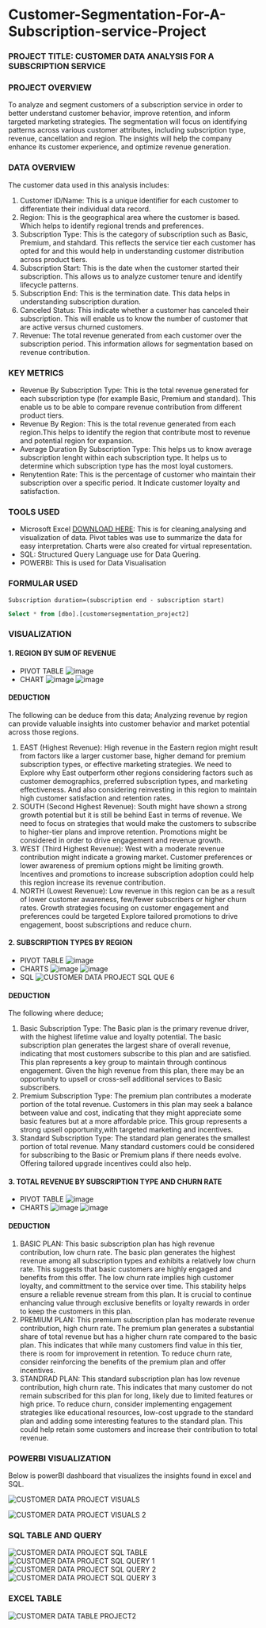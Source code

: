 # Customer-Segmentation-For-A-Subscription-service-Project

### PROJECT TITLE: CUSTOMER DATA ANALYSIS FOR A SUBSCRIPTION SERVICE

### PROJECT OVERVIEW
To analyze and segment customers of a subscription service in order to better understand customer behavior, improve retention, and inform targeted marketing strategies. The segmentation will focus on identifying patterns across various customer attributes, including subscription type, revenue, cancellation and region. The insights will help the company enhance its customer experience, and optimize revenue generation.

### DATA OVERVIEW
The customer data used in this analysis includes:
1. Customer ID/Name: This is a unique identifier for each customer to differentiate their individual data record.
2. Region: This is the geographical area where the customer is based. Which helps to identify regional trends and preferences.
3. Subscription Type: This is the category of subscription such as Basic, Premium, and stahdard. This reflects the service tier each customer has opted for and this would help in understanding customer distribution across product tiers.
4. Subscription Start: This is the date when the customer started their subscription. This allows us to analyze customer tenure and identify lifecycle patterns.
5. Subscription End: This is the termination date. This data helps in understanding subscription duration.
6. Canceled Status: This indicate whether a customer has canceled their subscription. This will enable us to know the number of customer that are active versus churned customers.
7. Revenue: The total revenue generated from each customer over the subscription period. This information allows for segmentation based on revenue contribution.

### KEY METRICS
- Revenue By Subscription Type: This is the total revenue generated for each subscription type (for example Basic, Premium and standard). This enable us to be able to compare revenue contribution from different product tiers.
- Revenue By Region: This is the total revenue generated from each region.This helps to identify the region that contribute most to revenue and potential region for expansion.
- Average Duration By Subscription Type: This helps us to know average subscription lenght within each subscription type. It helps us to determine which subscription type has the most loyal customers.
- Renytention Rate: This is the percentage of customer who maintain their subscription over a specific period. It Indicate customer loyalty and satisfaction.

### TOOLS USED
- Microsoft Excel [DOWNLOAD HERE](https://www.microsoft.com): This is for cleaning,analysing and visualization of data. Pivot tables was use to summarize the data for easy interpretation. Charts were also created for virtual representation.
- SQL: Structured Query Language use for Data Quering.
- POWERBI: This is used for Data Visualisation

### FORMULAR USED
``` EXCEL
Subscription duration=(subscription end - subscription start)
```
```SQL
Select * from [dbo].[customersegmentation_project2]
```

### VISUALIZATION
#### 1. REGION BY SUM OF REVENUE
- PIVOT TABLE
![image](https://github.com/user-attachments/assets/e750bd24-1c32-4e0b-8d5b-99f1e457aac4)
- CHART
![image](https://github.com/user-attachments/assets/e1420c33-c63d-43f7-8769-dd6d755a9fb9)
![image](https://github.com/user-attachments/assets/520214e1-dc89-47aa-96bb-ea6c9f6618fd)

#### DEDUCTION
The following can be deduce from this data;
Analyzing revenue by region can provide valuable insights into customer behavior and market potential across those regions.
1. EAST (Highest Revenue): High revenue in the Eastern region might result from factors like a larger customer base, higher demand for premium subscription types, or effective marketing strategies. We need to Explore why East outperform other regions considering factors such as customer demographics, preferred subscription types, and marketing effectiveness. And also considering reinvesting in this region to maintain high customer satisfaction and retention rates.
2. SOUTH (Second Highest Revenue):  South might have shown a strong growth potential but it is still be behind East in terms of revenue. We need to focus on strategies that would make the customers to subscribe to higher-tier plans and improve retention. Promotions might be considered in order to drive engagement and revenue growth.
3. WEST (Third Highest Revenue): West with a moderate revenue contribution might indicate a growing market. Customer preferences or lower awareness of premium options might be limiting growth. Incentives and promotions to increase subscription adoption could help this region increase its revenue contribution.
4. NORTH (Lowest Revenue): Low revenue in this region can be as a result of lower customer awareness, few/fewer subscribers or higher churn rates. Growth strategies focusing on customer engagement and preferences could be targeted Explore tailored promotions to drive engagement, boost subscriptions and reduce churn.

#### 2. SUBSCRIPTION TYPES BY REGION
- PIVOT TABLE
![image](https://github.com/user-attachments/assets/b425cbff-17f3-42af-9187-d266c3445b96)
- CHARTS
![image](https://github.com/user-attachments/assets/1d734fba-8437-43a6-8ca4-7387908ed652)
![image](https://github.com/user-attachments/assets/2aee5465-b41a-4719-b7bf-59f4dce97f79)
- SQL
![CUSTOMER DATA PROJECT SQL QUE 6](https://github.com/user-attachments/assets/fdf54bbb-7bdc-4535-a4c7-ef5d6815f4ec)

#### DEDUCTION
The following where deduce;
1. Basic Subscription Type: The Basic plan is the primary revenue driver, with the highest lifetime value and loyalty potential. The basic subscription plan generates the largest share of overall revenue, indicating that most customers subscribe to this plan and are satisfied. This plan represents a key group to maintain through continous engagement. Given the high revenue from this plan, there may be an opportunity to upsell or cross-sell additional services to Basic subscribers.
2. Premium Subscription Type: The premium plan contributes a moderate portion of the total revenue. Customers in this plan may seek a balance between value and cost, indicating that they might appreciate some basic features but at a more affordable price. This group represents a strong upsell opportunity,with targeted marketing and incentives.
3. Standard Subscription Type: The standard plan generates the smallest portion of total revenue. Many standard customers could be considered for subscribing to the Basic or Premium plans if there needs evolve. Offering tailored upgrade incentives could also help.

#### 3. TOTAL REVENUE BY SUBSCRIPTION TYPE AND CHURN RATE
- PIVOT TABLE
![image](https://github.com/user-attachments/assets/c6c825cd-2d0f-4e8e-8579-be6065630a67)
- CHARTS
![image](https://github.com/user-attachments/assets/bfaebae7-6a54-42f0-9336-1db8f077deac)
![image](https://github.com/user-attachments/assets/ff4a82ee-c0d5-46e8-89ae-739af6405e5f)

#### DEDUCTION
1. BASIC PLAN: This basic subscription plan has high revenue contribution, low churn rate. The basic plan generates the highest revenue among all subscription types and exhibits a relatively low churn rate. This suggests that basic customers are highly engaged and benefits from this offer. The low churn rate implies high customer loyalty, 
and committment to the service over time. This stability helps ensure a reliable revenue stream from this plan. It is crucial to continue enhancing value through exclusive benefits or loyalty rewards in order to keep the customers in this plan.
2. PREMIUM PLAN: This premium subscription plan has moderate revenue contribution, high churn rate. The premium plan generates a substantial share of total revenue but has a higher churn rate compared to the basic plan. This indicates that while many customers find value in this tier, there is room for improvement in retention. To reduce churn rate, consider reinforcing the benefits of the premium plan and offer incentives.
3. STANDRAD PLAN: This standard subscription plan has low revenue contribution, high churn rate. This indicates that many customer do not remain subscribed for this plan for long, likely due to limited features or high price. To reduce churn, consider implementing engagement strategies like educational resources, low-cost upgrade to the standard plan and adding some interesting features  to the standard plan. This could help retain some customers and increase their contribution to total revenue.

### POWERBI VISUALIZATION
Below is powerBI dashboard that visualizes the insights found in excel and SQL.

![CUSTOMER DATA PROJECT VISUALS](https://github.com/user-attachments/assets/86a81ea2-da5e-4ac6-9950-ae2732ce7562)

![CUSTOMER DATA PROJECT VISUALS 2](https://github.com/user-attachments/assets/92aec8cd-b4b8-4874-bc91-035f74b8e0bc)

### SQL TABLE AND QUERY
![CUSTOMER DATA PROJECT SQL TABLE](https://github.com/user-attachments/assets/c64efcd3-be05-4a0a-9b9e-197c05231f24)
![CUSTOMER DATA PROJECT SQL QUERY 1](https://github.com/user-attachments/assets/bebd25ba-251d-49b7-81ba-6fee015b1172)
![CUSTOMER DATA PROJECT SQL QUERY 2](https://github.com/user-attachments/assets/72045a57-0406-4afc-bf98-85275b91fac7)
![CUSTOMER DATA PROJECT SQL QUERY 3](https://github.com/user-attachments/assets/3733e7a4-898a-45dc-ba5f-9ca4ded3774e)

### EXCEL TABLE
![CUSTOMER DATA TABLE PROJECT2](https://github.com/user-attachments/assets/f7864146-6af3-41db-ab33-8e2a27e4859d)
